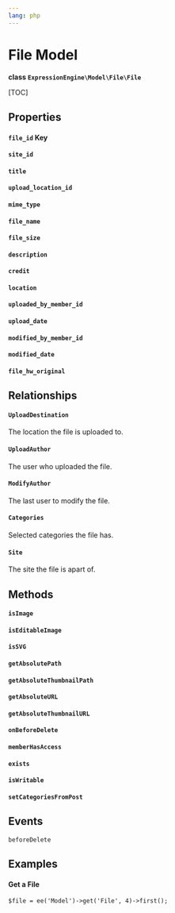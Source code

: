 ```yaml
---
lang: php
---
```


<!--
    This source file is part of the open source project
    ExpressionEngine User Guide (https://github.com/ExpressionEngine/ExpressionEngine-User-Guide)

    @link      https://expressionengine.com/
    @copyright Copyright (c) 2003-2021, Packet Tide, LLC (https://packettide.com)
    @license   https://expressionengine.com/license Licensed under Apache License, Version 2.0
-->

# File Model

**class `ExpressionEngine\Model\File\File`**

[TOC]

## Properties
#### `file_id` Key
#### `site_id`
#### `title`
#### `upload_location_id`
#### `mime_type`
#### `file_name`
#### `file_size`
#### `description`
#### `credit`
#### `location`
#### `uploaded_by_member_id`
#### `upload_date`
#### `modified_by_member_id`
#### `modified_date`
#### `file_hw_original`


## Relationships

#### `UploadDestination`
The location the file is uploaded to.

#### `UploadAuthor`
The user who uploaded the file.

#### `ModifyAuthor`
The last user to modify the file.

#### `Categories`
Selected categories the file has.

#### `Site`
The site the file is apart of.


## Methods

#### `isImage`
#### `isEditableImage`
#### `isSVG`
#### `getAbsolutePath`
#### `getAbsoluteThumbnailPath`
#### `getAbsoluteURL`
#### `getAbsoluteThumbnailURL`
#### `onBeforeDelete`
#### `memberHasAccess`
#### `exists`
#### `isWritable`
#### `setCategoriesFromPost`

## Events
`beforeDelete`


## Examples

#### Get a File
```
$file = ee('Model')->get('File', 4)->first();
```